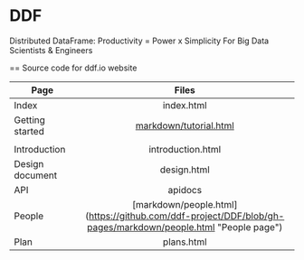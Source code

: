 DDF
===

Distributed DataFrame: Productivity = Power x Simplicity For Big Data Scientists &amp; Engineers

==
Source code for ddf.io website

| Page        | Files             |
| ------------- |:-------------:| 
| Index      | index.html |
| Getting started      | [markdown/tutorial.html](https://github.com/ddf-project/DDF/blob/gh-pages/markdown/tutorial.html "Getting started page")
      |
| Introduction | introduction.html      |
| Design document | design.html      |
| API | apidocs      |
| People | [markdown/people.html] (https://github.com/ddf-project/DDF/blob/gh-pages/markdown/people.html "People page")      | 
| Plan | plans.html      | 
